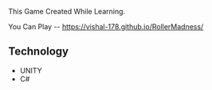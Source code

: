 This Game Created While Learning.

You Can Play -- https://vishal-178.github.io/RollerMadness/

## Technology
* UNITY
* C#
